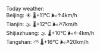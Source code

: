 Today weather:  
Beijing: ☀️   🌡️+11°C 🌬️↑4km/h  
Tianjin: 🌫  🌡️+12°C 🌬️↗7km/h  
Shijiazhuang: 🌫  🌡️+10°C 🌬️←4km/h  
Tangshan: ⛅️  🌡️+16°C 🌬️↗20km/h  
